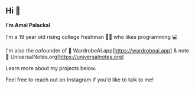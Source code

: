 ## Hi 👋 

**I'm Amal Palackal**

I'm a 19 year old rising college freshman 👨‍🎓  who likes programming 💻

I'm also the cofounder of 👗 WardrobeAI.app[https://wardrobeai.app] & note 📝 UniversalNotes.org[https://universalnotes.org]

Learn more about my projects below.

Feel free to reach out on Instagram if you'd like to talk to me!

<!--
**amalsony/amalsony** is a ✨ _special_ ✨ repository because its `README.md` (this file) appears on your GitHub profile.

Here are some ideas to get you started:

- 🔭 I’m currently working on ...
- 🌱 I’m currently learning ...
- 👯 I’m looking to collaborate on ...
- 🤔 I’m looking for help with ...
- 💬 Ask me about ...
- 📫 How to reach me: ...
- 😄 Pronouns: ...
- ⚡ Fun fact: ...
-->
